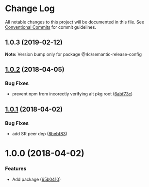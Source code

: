 # Change Log

All notable changes to this project will be documented in this file.
See [Conventional Commits](https://conventionalcommits.org) for commit guidelines.

## 1.0.3 (2019-02-12)

**Note:** Version bump only for package @4c/semantic-release-config





<a name="1.0.2"></a>
## [1.0.2](https://github.com/4Catalyzer/4c-semantic-release-config/compare/v1.0.1...v1.0.2) (2018-04-05)


### Bug Fixes

* prevent npm from incorectly verifying alt pkg root ([6abf73c](https://github.com/4Catalyzer/4c-semantic-release-config/commit/6abf73c))

<a name="1.0.1"></a>
## [1.0.1](https://github.com/4Catalyzer/4c-semantic-release-config/compare/v1.0.0...v1.0.1) (2018-04-02)


### Bug Fixes

* add SR peer dep ([8bebf83](https://github.com/4Catalyzer/4c-semantic-release-config/commit/8bebf83))

<a name="1.0.0"></a>

# 1.0.0 (2018-04-02)

### Features

* Add package ([65b0410](https://github.com/4Catalyzer/4c-semantic-release-config/commit/65b0410))
